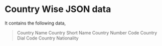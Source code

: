 # Country Wise JSON data

It contains the following data,
> Country Name
> Country Short Name
> Country Number Code
> Country Dial Code
> Country Nationality
